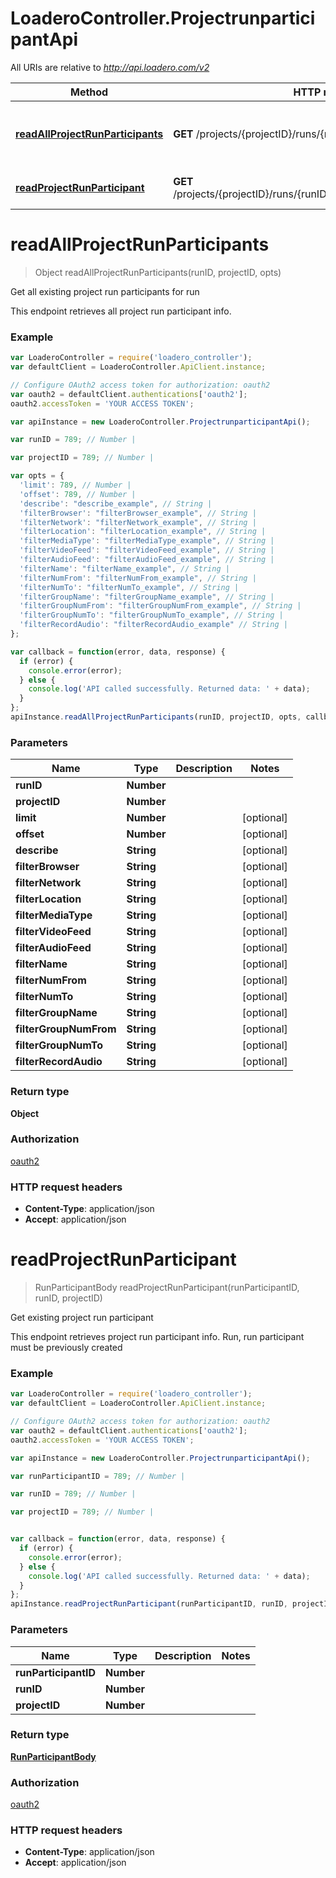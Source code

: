 # LoaderoController.ProjectrunparticipantApi

All URIs are relative to *http://api.loadero.com/v2*

Method | HTTP request | Description
------------- | ------------- | -------------
[**readAllProjectRunParticipants**](ProjectrunparticipantApi.md#readAllProjectRunParticipants) | **GET** /projects/{projectID}/runs/{runID}/participants/ | Get all existing project run participants for run
[**readProjectRunParticipant**](ProjectrunparticipantApi.md#readProjectRunParticipant) | **GET** /projects/{projectID}/runs/{runID}/participants/{runParticipantID}/ | Get existing project run participant


<a name="readAllProjectRunParticipants"></a>
# **readAllProjectRunParticipants**
> Object readAllProjectRunParticipants(runID, projectID, opts)

Get all existing project run participants for run

This endpoint retrieves all project run participant info.

### Example
```javascript
var LoaderoController = require('loadero_controller');
var defaultClient = LoaderoController.ApiClient.instance;

// Configure OAuth2 access token for authorization: oauth2
var oauth2 = defaultClient.authentications['oauth2'];
oauth2.accessToken = 'YOUR ACCESS TOKEN';

var apiInstance = new LoaderoController.ProjectrunparticipantApi();

var runID = 789; // Number | 

var projectID = 789; // Number | 

var opts = { 
  'limit': 789, // Number | 
  'offset': 789, // Number | 
  'describe': "describe_example", // String | 
  'filterBrowser': "filterBrowser_example", // String | 
  'filterNetwork': "filterNetwork_example", // String | 
  'filterLocation': "filterLocation_example", // String | 
  'filterMediaType': "filterMediaType_example", // String | 
  'filterVideoFeed': "filterVideoFeed_example", // String | 
  'filterAudioFeed': "filterAudioFeed_example", // String | 
  'filterName': "filterName_example", // String | 
  'filterNumFrom': "filterNumFrom_example", // String | 
  'filterNumTo': "filterNumTo_example", // String | 
  'filterGroupName': "filterGroupName_example", // String | 
  'filterGroupNumFrom': "filterGroupNumFrom_example", // String | 
  'filterGroupNumTo': "filterGroupNumTo_example", // String | 
  'filterRecordAudio': "filterRecordAudio_example" // String | 
};

var callback = function(error, data, response) {
  if (error) {
    console.error(error);
  } else {
    console.log('API called successfully. Returned data: ' + data);
  }
};
apiInstance.readAllProjectRunParticipants(runID, projectID, opts, callback);
```

### Parameters

Name | Type | Description  | Notes
------------- | ------------- | ------------- | -------------
 **runID** | **Number**|  | 
 **projectID** | **Number**|  | 
 **limit** | **Number**|  | [optional] 
 **offset** | **Number**|  | [optional] 
 **describe** | **String**|  | [optional] 
 **filterBrowser** | **String**|  | [optional] 
 **filterNetwork** | **String**|  | [optional] 
 **filterLocation** | **String**|  | [optional] 
 **filterMediaType** | **String**|  | [optional] 
 **filterVideoFeed** | **String**|  | [optional] 
 **filterAudioFeed** | **String**|  | [optional] 
 **filterName** | **String**|  | [optional] 
 **filterNumFrom** | **String**|  | [optional] 
 **filterNumTo** | **String**|  | [optional] 
 **filterGroupName** | **String**|  | [optional] 
 **filterGroupNumFrom** | **String**|  | [optional] 
 **filterGroupNumTo** | **String**|  | [optional] 
 **filterRecordAudio** | **String**|  | [optional] 

### Return type

**Object**

### Authorization

[oauth2](../README.md#oauth2)

### HTTP request headers

 - **Content-Type**: application/json
 - **Accept**: application/json

<a name="readProjectRunParticipant"></a>
# **readProjectRunParticipant**
> RunParticipantBody readProjectRunParticipant(runParticipantID, runID, projectID)

Get existing project run participant

This endpoint retrieves project run participant info. Run, run participant must be previously created

### Example
```javascript
var LoaderoController = require('loadero_controller');
var defaultClient = LoaderoController.ApiClient.instance;

// Configure OAuth2 access token for authorization: oauth2
var oauth2 = defaultClient.authentications['oauth2'];
oauth2.accessToken = 'YOUR ACCESS TOKEN';

var apiInstance = new LoaderoController.ProjectrunparticipantApi();

var runParticipantID = 789; // Number | 

var runID = 789; // Number | 

var projectID = 789; // Number | 


var callback = function(error, data, response) {
  if (error) {
    console.error(error);
  } else {
    console.log('API called successfully. Returned data: ' + data);
  }
};
apiInstance.readProjectRunParticipant(runParticipantID, runID, projectID, callback);
```

### Parameters

Name | Type | Description  | Notes
------------- | ------------- | ------------- | -------------
 **runParticipantID** | **Number**|  | 
 **runID** | **Number**|  | 
 **projectID** | **Number**|  | 

### Return type

[**RunParticipantBody**](RunParticipantBody.md)

### Authorization

[oauth2](../README.md#oauth2)

### HTTP request headers

 - **Content-Type**: application/json
 - **Accept**: application/json

